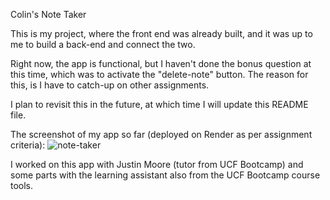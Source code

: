 Colin's Note Taker

This is my project, where the front end was already built, and it was up to me to build a back-end and connect the two.

Right now, the app is functional, but I haven't done the bonus question at this time, 
which was to activate the "delete-note" button.  The reason for this, is I have to catch-up on other assignments.

I plan to revisit this in the future, at which time I will update this README file.

The screenshot of my app so far (deployed on Render as per assignment criteria):
![note-taker](https://github.com/Splash1972/Note-Taker/assets/161398773/0c7321a7-e88b-4b6c-9735-f48267b18b19)


I worked on this app with Justin Moore (tutor from UCF Bootcamp) and some parts with the learning assistant also
from the UCF Bootcamp course tools.

